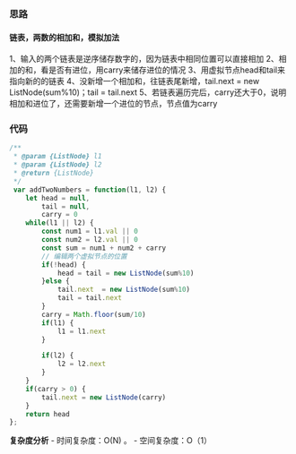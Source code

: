 ### 思路

#### 链表，两数的相加和，模拟加法
1、输入的两个链表是逆序储存数字的，因为链表中相同位置可以直接相加
2、相加的和，看是否有进位，用carry来储存进位的情况
3、用虚拟节点head和tail来指向新的的链表
4、没新增一个相加和，往链表尾新增，tail.next  = new ListNode(sum%10)；tail = tail.next
5、若链表遍历完后，carry还大于0，说明相加和进位了，还需要新增一个进位的节点，节点值为carry

### 代码

```js
/**
 * @param {ListNode} l1
 * @param {ListNode} l2
 * @return {ListNode}
 */
 var addTwoNumbers = function(l1, l2) {
    let head = null,
        tail = null,
        carry = 0
    while(l1 || l2) {
        const num1 = l1.val || 0
        const num2 = l2.val || 0
        const sum = num1 + num2 + carry
        // 编辑两个虚拟节点的位置
        if(!head) {
            head = tail = new ListNode(sum%10)
        }else {
            tail.next  = new ListNode(sum%10)
            tail = tail.next
        }
        carry = Math.floor(sum/10)
        if(l1) {
            l1 = l1.next
        }

        if(l2) {
            l2 = l2.next
        }
    }
    if(carry > 0) {
        tail.next = new ListNode(carry)
    }
    return head
};
```

**复杂度分析** - 时间复杂度：O(N) 。 - 空间复杂度：O（1）
